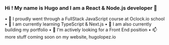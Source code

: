 ### Hi ! My name is Hugo and I am a React & Node.js developer 👋

• 🔭 I proudly went through a FullStack JavaScript course at Oclock.io school
• 🌱 I am currently learning TypeScript & Next.js
• 🌱 I am also currently building my portfolio
• 👯 I'm actively looking for a Front End position
• 📫 more stuff coming soon on my website, hugolopez.io
